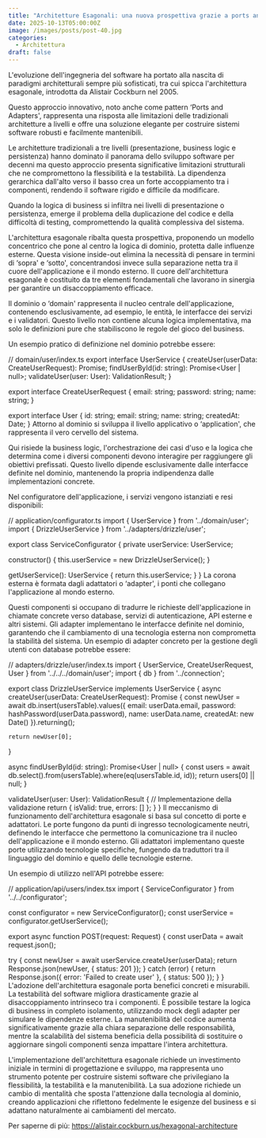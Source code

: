 ```yaml
---
title: "Architetture Esagonali: una nuova prospettiva grazie a ports and adapters"
date: 2025-10-13T05:00:00Z
image: /images/posts/post-40.jpg
categories:
  - Architettura
draft: false
---
```


L'evoluzione dell'ingegneria del software ha portato alla nascita di paradigmi architetturali sempre più sofisticati, tra cui spicca l'architettura esagonale, introdotta da Alistair Cockburn nel 2005.

Questo approccio innovativo, noto anche come pattern ‘Ports and Adapters', rappresenta una risposta alle limitazioni delle tradizionali architetture a livelli e offre una soluzione elegante per costruire sistemi software robusti e facilmente mantenibili.

Le architetture tradizionali a tre livelli (presentazione, business logic e persistenza) hanno dominato il panorama dello sviluppo software per decenni ma questo approccio presenta significative limitazioni strutturali che ne compromettono la flessibilità e la testabilità. La dipendenza gerarchica dall'alto verso il basso crea un forte accoppiamento tra i componenti, rendendo il software rigido e difficile da modificare.

Quando la logica di business si infiltra nei livelli di presentazione o persistenza, emerge il problema della duplicazione del codice e della difficoltà di testing, compromettendo la qualità complessiva del sistema.

L'architettura esagonale ribalta questa prospettiva, proponendo un modello concentrico che pone al centro la logica di dominio, protetta dalle influenze esterne. Questa visione inside-out elimina la necessità di pensare in termini di ‘sopra' e ‘sotto', concentrandosi invece sulla separazione netta tra il cuore dell'applicazione e il mondo esterno. Il cuore dell'architettura esagonale è costituito da tre elementi fondamentali che lavorano in sinergia per garantire un disaccoppiamento efficace.

Il dominio o ‘domain' rappresenta il nucleo centrale dell'applicazione, contenendo esclusivamente, ad esempio, le entità, le interfacce dei servizi e i validatori. Questo livello non contiene alcuna logica implementativa, ma solo le definizioni pure che stabiliscono le regole del gioco del business.

Un esempio pratico di definizione nel dominio potrebbe essere:

// domain/user/index.ts
export interface UserService {
createUser(userData: CreateUserRequest): Promise<User>;
findUserById(id: string): Promise<User | null>;
validateUser(user: User): ValidationResult;
}

export interface CreateUserRequest {
email: string;
password: string;
name: string;
}

export interface User {
id: string;
email: string;
name: string;
createdAt: Date;
}
Attorno al dominio si sviluppa il livello applicativo o ‘application', che rappresenta il vero cervello del sistema.

Qui risiede la business logic, l'orchestrazione dei casi d'uso e la logica che determina come i diversi componenti devono interagire per raggiungere gli obiettivi prefissati. Questo livello dipende esclusivamente dalle interfacce definite nel dominio, mantenendo la propria indipendenza dalle implementazioni concrete.

Nel configuratore dell'applicazione, i servizi vengono istanziati e resi disponibili:

// application/configurator.ts
import { UserService } from '../domain/user';
import { DrizzleUserService } from '../adapters/drizzle/user';

export class ServiceConfigurator {
private userService: UserService;

constructor() {
this.userService = new DrizzleUserService();
}

getUserService(): UserService {
return this.userService;
}
}
La corona esterna è formata dagli adattatori o ‘adapter', i ponti che collegano l'applicazione al mondo esterno.

Questi componenti si occupano di tradurre le richieste dell'applicazione in chiamate concrete verso database, servizi di autenticazione, API esterne e altri sistemi. Gli adapter implementano le interfacce definite nel dominio, garantendo che il cambiamento di una tecnologia esterna non comprometta la stabilità del sistema. Un esempio di adapter concreto per la gestione degli utenti con database potrebbe essere:

// adapters/drizzle/user/index.ts
import { UserService, CreateUserRequest, User } from '../../../domain/user';
import { db } from '../connection';

export class DrizzleUserService implements UserService {
async createUser(userData: CreateUserRequest): Promise<User> {
const newUser = await db.insert(usersTable).values({
email: userData.email,
password: hashPassword(userData.password),
name: userData.name,
createdAt: new Date()
}).returning();

    return newUser[0];

}

async findUserById(id: string): Promise<User | null> {
const users = await db.select().from(usersTable).where(eq(usersTable.id, id));
return users[0] || null;
}

validateUser(user: User): ValidationResult {
// Implementazione della validazione
return { isValid: true, errors: [] };
}
}
Il meccanismo di funzionamento dell'architettura esagonale si basa sul concetto di porte e adattatori. Le porte fungono da punti di ingresso tecnologicamente neutri, definendo le interfacce che permettono la comunicazione tra il nucleo dell'applicazione e il mondo esterno. Gli adattatori implementano queste porte utilizzando tecnologie specifiche, fungendo da traduttori tra il linguaggio del dominio e quello delle tecnologie esterne.

Un esempio di utilizzo nell'API potrebbe essere:

// application/api/users/index.tsx
import { ServiceConfigurator } from '../../configurator';

const configurator = new ServiceConfigurator();
const userService = configurator.getUserService();

export async function POST(request: Request) {
const userData = await request.json();

try {
const newUser = await userService.createUser(userData);
return Response.json(newUser, { status: 201 });
} catch (error) {
return Response.json({ error: 'Failed to create user' }, { status: 500 });
}
}
L'adozione dell'architettura esagonale porta benefici concreti e misurabili. La testabilità del software migliora drasticamente grazie al disaccoppiamento intrinseco tra i componenti. È possibile testare la logica di business in completo isolamento, utilizzando mock degli adapter per simulare le dipendenze esterne. La manutenibilità del codice aumenta significativamente grazie alla chiara separazione delle responsabilità, mentre la scalabilità del sistema beneficia della possibilità di sostituire o aggiornare singoli componenti senza impattare l'intera architettura.

L'implementazione dell'architettura esagonale richiede un investimento iniziale in termini di progettazione e sviluppo, ma rappresenta uno strumento potente per costruire sistemi software che privilegiano la flessibilità, la testabilità e la manutenibilità. La sua adozione richiede un cambio di mentalità che sposta l'attenzione dalla tecnologia al dominio, creando applicazioni che riflettono fedelmente le esigenze del business e si adattano naturalmente ai cambiamenti del mercato.

Per saperne di più: https://alistair.cockburn.us/hexagonal-architecture
